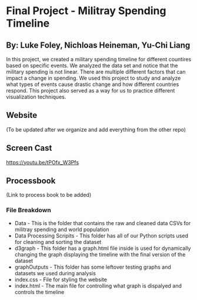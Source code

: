 # Final Project - Militray Spending Timeline

## By: Luke Foley, Nichloas Heineman, Yu-Chi Liang

In this project, we created a military spending timeline for different countires based on specific events. We analyzed the data set and notice that the military spending is not linear. There are multiple different factors that can impact a change in spending. We used this project to study and analyze what types of events cause drastic change and how different countries respond. This project also served as a way for us to practice different visualization techniques.

## Website

(To be updated after we organize and add everything from the other repo)

## Screen Cast

https://youtu.be/tPOfx_W3Pfs

## Processbook

(Link to process book to be added)

### File Breakdown

- Data - This is the folder that contains the raw and cleaned data CSVs for militray spending and world population
- Data Processing Scripits - This folder has all of our Python scripts used for cleaning and sorting the dataset
- d3graph - This folder has a graph.html file inside is used for dynamically changing the graph displaying the timeline with the final version of the dataset
- graphOutputs - This folder has some leftover testing graphs and datasets we used during analysis
- index.css - File for styling the website
- index.html - The main file for controlling what graph is dispalyed and controls the timeline
